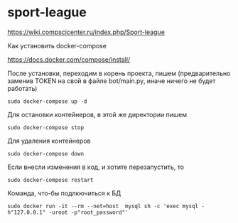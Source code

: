 # sport-league
https://wiki.compscicenter.ru/index.php/Sport-league

Как установить docker-compose

https://docs.docker.com/compose/install/

После установки, переходим в корень проекта, пишем (предварительно заменив TOKEN на свой в файле bot/main.py, иначе ничего не будет работать)

`sudo docker-compose up -d`

Для остановки контейнеров, в этой же директории пишем

`sudo docker-compose stop`

Для удаления контейнеров

`sudo docker-compose down`

Если внесли изменения в код, и хотите перезапустить, то

`sudo docker-compose restart`

Команда, что-бы подлкючиться к БД

`sudo docker run -it --rm --net=host  mysql sh -c 'exec mysql -h"127.0.0.1" -uroot -p"root_password"'`
